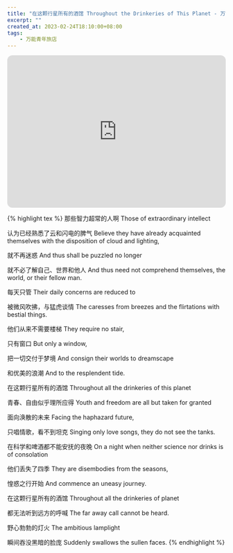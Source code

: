 ```yaml
---
title: "在这颗行星所有的酒馆 Throughout the Drinkeries of This Planet - 万能青年旅店"
excerpt: ""
created_at: 2023-02-24T18:10:00+08:00
tags:
    - 万能青年旅店
---
```


<iframe style="border-radius:12px" src="https://open.spotify.com/embed/track/6I2MGdpnqXB3GFrIqIcVQ6?utm_source=generator" width="100%" height="352" frameBorder="0" allowfullscreen="" allow="autoplay; clipboard-write; encrypted-media; fullscreen; picture-in-picture" loading="lazy"></iframe>

{% highlight tex %}
那些智力超常的人啊
Those of extraordinary intellect

认为已经熟悉了云和闪电的脾气
Believe they have already acquainted themselves with the disposition of cloud and lighting,

就不再迷惑
And thus shall be puzzled no longer

就不必了解自己、世界和他人
And thus need not comprehend themselves, the world, or their fellow man.

每天只管
Their daily concerns are reduced to

被微风吹拂，与猛虎谈情
The caresses from breezes and the flirtations with bestial things.
 
他们从来不需要楼梯
They require no stair,

只有窗口
But only a window,

把一切交付于梦境
And consign their worlds to dreamscape

和优美的浪潮
And to the resplendent tide.

在这颗行星所有的酒馆
Throughout all the drinkeries of this planet

青春、自由似乎理所应得
Youth and freedom are all but taken for granted

面向涣散的未来
Facing the haphazard future,

只唱情歌，看不到坦克
Singing only love songs, they do not see the tanks.
 
在科学和啤酒都不能安抚的夜晚
On a night when neither science nor drinks is of consolation

他们丢失了四季
They are disembodies from the seasons,

惶惑之行开始
And commence an uneasy journey.

在这颗行星所有的酒馆
Throughout all the drinkeries of planet

都无法听到远方的呼喊
The far away call cannot be heard.

野心勃勃的灯火
The ambitious lamplight

瞬间吞没黑暗的脸庞
Suddenly swallows the sullen faces.
{% endhighlight %}